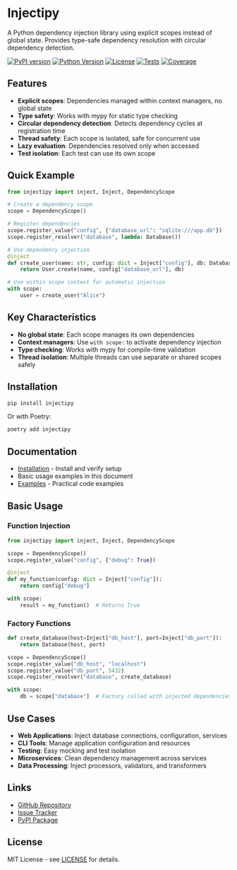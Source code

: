 # Injectipy

A Python dependency injection library using explicit scopes instead of global state. Provides type-safe dependency resolution with circular dependency detection.

[![PyPI version](https://badge.fury.io/py/injectipy.svg)](https://badge.fury.io/py/injectipy)
[![Python Version](https://img.shields.io/badge/python-3.11+-blue.svg)](https://www.python.org/downloads/)
[![License](https://img.shields.io/github/license/Wimonder/injectipy.svg)](https://github.com/Wimonder/injectipy/blob/main/LICENSE)
[![Tests](https://github.com/Wimonder/injectipy/workflows/CI/badge.svg)](https://github.com/Wimonder/injectipy/actions)
[![Coverage](https://codecov.io/gh/Wimonder/injectipy/branch/main/graph/badge.svg)](https://codecov.io/gh/Wimonder/injectipy)

## Features

- **Explicit scopes**: Dependencies managed within context managers, no global state
- **Type safety**: Works with mypy for static type checking
- **Circular dependency detection**: Detects dependency cycles at registration time
- **Thread safety**: Each scope is isolated, safe for concurrent use
- **Lazy evaluation**: Dependencies resolved only when accessed
- **Test isolation**: Each test can use its own scope

## Quick Example

```python
from injectipy import inject, Inject, DependencyScope

# Create a dependency scope
scope = DependencyScope()

# Register dependencies
scope.register_value("config", {"database_url": "sqlite:///app.db"})
scope.register_resolver("database", lambda: Database())

# Use dependency injection
@inject
def create_user(name: str, config: dict = Inject["config"], db: Database = Inject["database"]):
    return User.create(name, config["database_url"], db)

# Use within scope context for automatic injection
with scope:
    user = create_user("Alice")
```

## Key Characteristics

- **No global state**: Each scope manages its own dependencies
- **Context managers**: Use `with scope:` to activate dependency injection
- **Type checking**: Works with mypy for compile-time validation
- **Thread isolation**: Multiple threads can use separate or shared scopes safely

## Installation

```bash
pip install injectipy
```

Or with Poetry:

```bash
poetry add injectipy
```

## Documentation

- [Installation](installation.md) - Install and verify setup
- Basic usage examples in this document
- [Examples](examples/) - Practical code examples

## Basic Usage

### Function Injection

```python
from injectipy import inject, Inject, DependencyScope

scope = DependencyScope()
scope.register_value("config", {"debug": True})

@inject
def my_function(config: dict = Inject["config"]):
    return config["debug"]

with scope:
    result = my_function()  # Returns True
```

### Factory Functions

```python
def create_database(host=Inject["db_host"], port=Inject["db_port"]):
    return Database(host, port)

scope = DependencyScope()
scope.register_value("db_host", "localhost")
scope.register_value("db_port", 5432)
scope.register_resolver("database", create_database)

with scope:
    db = scope["database"]  # Factory called with injected dependencies
```

## Use Cases

- **Web Applications**: Inject database connections, configuration, services
- **CLI Tools**: Manage application configuration and resources
- **Testing**: Easy mocking and test isolation
- **Microservices**: Clean dependency management across services
- **Data Processing**: Inject processors, validators, and transformers

## Links

- [GitHub Repository](https://github.com/Wimonder/injectipy)
- [Issue Tracker](https://github.com/Wimonder/injectipy/issues)
- [PyPI Package](https://pypi.org/project/injectipy/)

## License

MIT License - see [LICENSE](https://github.com/Wimonder/injectipy/blob/main/LICENSE) for details.
